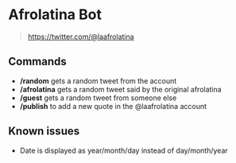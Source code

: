 # Afrolatina Bot

> https://twitter.com/@laafrolatina

## Commands

- **/random** gets a random tweet from the account
- **/afrolatina** gets a random tweet said by the original afrolatina
- **/guest** gets a random tweet from someone else
- **/publish** to add a new quote in the @laafrolatina account

## Known issues

- Date is displayed as year/month/day instead of day/month/year